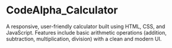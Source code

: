 # CodeAlpha_Calculator
A responsive, user-friendly calculator built using HTML, CSS, and JavaScript. Features include basic arithmetic operations (addition, subtraction, multiplication, division) with a clean and modern UI.
